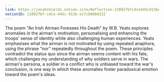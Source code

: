 ```yaml
---
link: https://jonahshields.notion.site/Reflection-11092fbfcdce445c913be17cb0d0d152
notionID: 11092fbf-cdce-445c-913b-e17cb0d0d152
---
```

The poem "An Irish Airman Foresees His Death" by W.B. Yeats explores anomalies in the airman's motivation, personalising and enhancing the troops' sense of identity while also challenging human experiences. Yeats emphasises what the airman is not motivated by using repeated anaphora, using the phrase "nor" repeatedly throughout the poem. These principles contradict the status quo since the airman seems content with his fate, which challenges my understanding of why soldiers serve in wars. The airman's persona, a soldier in a conflict who is unbiased toward the war's conclusion, is one way in which these anomalies foster paradoxical emotion toward the poem's ideas.